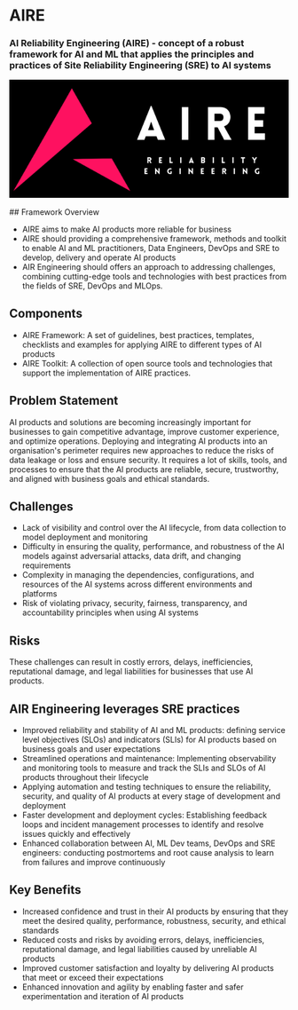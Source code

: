# AIRE
### AI Reliability Engineering (AIRE) - concept of a robust framework for AI and ML that applies the principles and practices of Site Reliability Engineering (SRE) to AI systems

<p align="center">
  <img src="/aire.png" />
</p>
## Framework Overview
  
- AIRE aims to make AI products more reliable for business
- AIRE should providing a comprehensive framework, methods and toolkit to enable AI and ML practitioners, Data Engineers, DevOps and SRE to develop, delivery and operate AI products
- AIR Engineering should offers an approach to addressing challenges, combining cutting-edge tools and technologies with best practices from the fields of SRE, DevOps and MLOps.

## Components
- AIRE Framework: A set of guidelines, best practices, templates, checklists and examples for applying AIRE to different types of AI products
- AIRE Toolkit: A collection of open source tools and technologies that support the implementation of AIRE practices. 

## Problem Statement

AI products and solutions are becoming increasingly important for businesses to gain competitive advantage, improve customer experience, and optimize operations. Deploying and integrating AI products into an organisation's perimeter requires new approaches to reduce the risks of data leakage or loss and ensure security. It requires a lot of skills, tools, and processes to ensure that the AI products are reliable, secure, trustworthy, and aligned with business goals and ethical standards.

## Challenges
- Lack of visibility and control over the AI lifecycle, from data collection to model deployment and monitoring
- Difficulty in ensuring the quality, performance, and robustness of the AI models against adversarial attacks, data drift, and changing requirements
- Complexity in managing the dependencies, configurations, and resources of the AI systems across different environments and platforms
- Risk of violating privacy, security, fairness, transparency, and accountability principles when using AI systems

## Risks
These challenges can result in costly errors, delays, inefficiencies, reputational damage, and legal liabilities for businesses that use AI products.

## AIR Engineering leverages SRE practices
- Improved reliability and stability of AI and ML products: defining service level objectives (SLOs) and indicators (SLIs) for AI products based on business goals and user expectations
- Streamlined operations and maintenance: Implementing observability and monitoring tools to measure and track the SLIs and SLOs of AI products throughout their lifecycle
- Applying automation and testing techniques to ensure the reliability, security, and quality of AI products at every stage of development and deployment
- Faster development and deployment cycles: Establishing feedback loops and incident management processes to identify and resolve issues quickly and effectively
- Enhanced collaboration between AI, ML Dev teams, DevOps and SRE engineers: conducting postmortems and root cause analysis to learn from failures and improve continuously

## Key Benefits

- Increased confidence and trust in their AI products by ensuring that they meet the desired quality, performance, robustness, security, and ethical standards
- Reduced costs and risks by avoiding errors, delays, inefficiencies, reputational damage, and legal liabilities caused by unreliable AI products
- Improved customer satisfaction and loyalty by delivering AI products that meet or exceed their expectations
- Enhanced innovation and agility by enabling faster and safer experimentation and iteration of AI products



